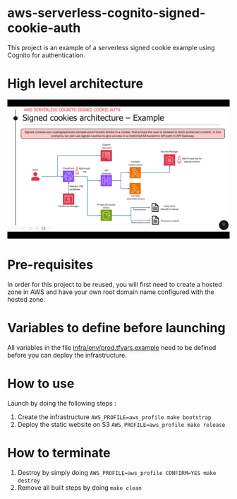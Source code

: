 # aws-serverless-cognito-signed-cookie-auth
This project is an example of a serverless signed cookie example using Cognito for authentication.

# High level architecture
![Architecture diagram](docs/signed-cookies-1.png "High-level architecture")

# Pre-requisites
In order for this project to be reused, you will first need to create a hosted zone in AWS and have your own root domain name configured with the hosted zone.

# Variables to define before launching
All variables in the file [infra/env/prod.tfvars.example](infra/env/prod.tfvars.example) need to be defined before you can deploy the infrastructure.


# How to use
Launch by doing the following steps :
1. Create the infrastructure `AWS_PROFILE=aws_profile make bootstrap`
2. Deploy the static website on S3 `AWS_PROFILE=aws_profile make release`

# How to terminate
1. Destroy by simply doing `AWS_PROFILE=aws_profile CONFIRM=YES make destroy`
2. Remove all built steps by doing `make clean`


